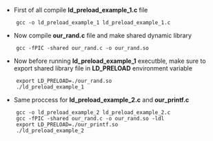 - First of all compile **ld_preload_example_1.c** file
```Shell
    gcc -o ld_preload_example_1 ld_preload_example_1.c
```

- Now compile **our_rand.c** file and make shared dynamic library
```Shell
    gcc -fPIC -shared our_rand.c -o our_rand.so
```

- Now before running **ld_preload_example_1** executble, make sure to export shared library file in **LD_PRELOAD** environment variable
````Shell
    export LD_PRELOAD=./our_rand.so
    ./ld_preload_example_1
````

- Same proccess for **ld_preload_example_2.c** and **our_printf.c**
````Shell
    gcc -o ld_preload_example_2 ld_preload_example_2.c
    gcc -fPIC -shared our_rand.c -o our_rand.so -ldl
    export LD_PRELOAD=./our_printf.so
    ./ld_preload_example_2
````

